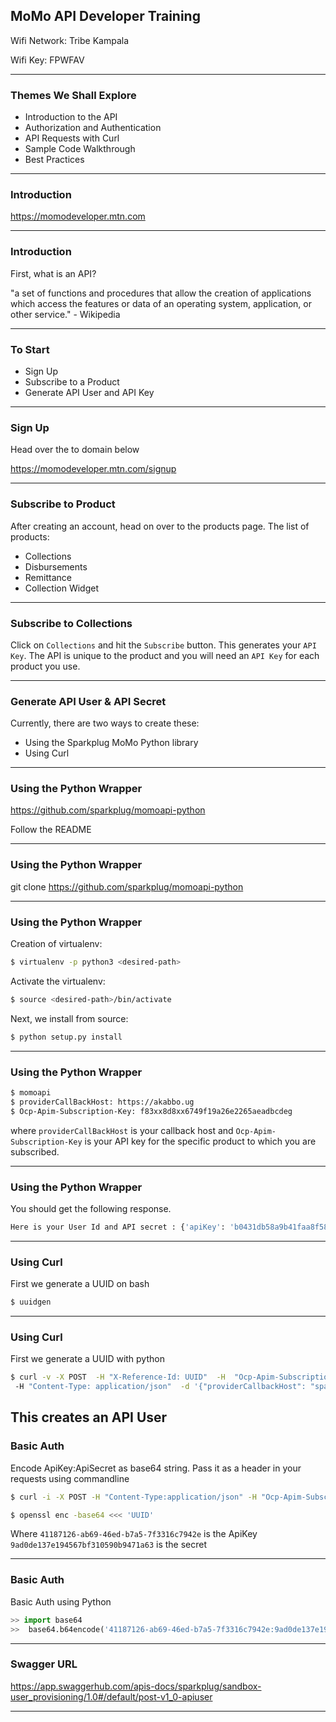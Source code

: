 ## MoMo API Developer Training 

Wifi Network: Tribe Kampala

Wifi Key: FPWFAV


---

### Themes We Shall Explore

- Introduction to the API
- Authorization and Authentication
- API Requests with Curl
- Sample Code Walkthrough
- Best Practices

---

### Introduction

https://momodeveloper.mtn.com

---
### Introduction

First, what is an API?

"a set of functions and procedures that allow the creation of applications which access the features or data of an operating system, application, or other service." - Wikipedia

---

### To Start

- Sign Up
- Subscribe to a Product
- Generate API User and API Key

---

### Sign Up

Head over the to domain below

https://momodeveloper.mtn.com/signup

---

### Subscribe to Product

After creating an account, head on over to the products page. The list of products:

- Collections
- Disbursements
- Remittance 
- Collection Widget

---

### Subscribe to Collections

Click on `Collections` and hit the `Subscribe` button. This generates your `API Key`. The API is unique to the product and you will need an `API Key` for each product you use.

---

### Generate API User & API Secret

Currently, there are two ways to create these:

- Using the Sparkplug MoMo Python library
- Using Curl

---

### Using the Python Wrapper

https://github.com/sparkplug/momoapi-python

Follow the README

---

### Using the Python Wrapper

git clone https://github.com/sparkplug/momoapi-python

--- 

### Using the Python Wrapper

Creation of virtualenv:

```bash
$ virtualenv -p python3 <desired-path>
```

Activate the virtualenv:

```bash
$ source <desired-path>/bin/activate
```

Next, we install from source:

```bash
$ python setup.py install
```

---

### Using the Python Wrapper

```bash
$ momoapi
$ providerCallBackHost: https://akabbo.ug
$ Ocp-Apim-Subscription-Key: f83xx8d8xx6749f19a26e2265aeadbcdeg
```

where `providerCallBackHost` is your callback host and `Ocp-Apim-Subscription-Key` is your API key for the specific product to which you are subscribed.

---  

### Using the Python Wrapper

You should get the following response.

```bash
Here is your User Id and API secret : {'apiKey': 'b0431db58a9b41faa8f5860230xxxxxx', 'UserId': '053c6dea-dd68-xxxx-xxxx-c830dac9f401'}

```

---

### Using Curl

First we generate a UUID on bash

```bash
$ uuidgen

```

---

### Using Curl

First we generate a UUID with python

```bash
$ curl -v -X POST  -H "X-Reference-Id: UUID"  -H  "Ocp-Apim-Subscription-Key: APIKey"
 -H "Content-Type: application/json"  -d '{"providerCallbackHost": "sparkpl.ug"}'   https://ericssonbasicapi2.azure-api.net/v1_0/apiuser

```

This  creates an API User
---

### Basic Auth

Encode ApiKey:ApiSecret as base64 string. Pass it as a header in your requests using commandline

```bash
$ curl -i -X POST -H "Content-Type:application/json" -H "Ocp-Apim-Subscription-Key: ApiKey"   -d '{}' https://ericssonbasicapi2.azure-api.net/v1_0/apiuser/UserId/ApiKey
```


```bash
$ openssl enc -base64 <<< 'UUID'

```
Where `41187126-ab69-46ed-b7a5-7f3316c7942e` is the ApiKey `9ad0de137e194567bf310590b9471a63` is the secret

---

### Basic Auth

Basic Auth using Python

```python
>> import base64
>>  base64.b64encode('41187126-ab69-46ed-b7a5-7f3316c7942e:9ad0de137e194567bf310590b9471a63'.encode()) 

```

---

### Swagger URL


https://app.swaggerhub.com/apis-docs/sparkplug/sandbox-user_provisioning/1.0#/default/post-v1_0-apiuser

---



